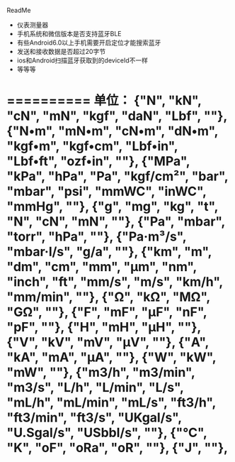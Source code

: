
ReadMe
* 仪表测量器
* 手机系统和微信版本是否支持蓝牙BLE
* 有些Android6.0以上手机需要开启定位才能搜索蓝牙
* 发送和接收数据是否超过20字节
* ios和Android扫描蓝牙获取到的deviceId不一样
* 等等等

==========
单位：
{"N", "kN", "cN", "mN", "kgf", "daN", "Lbf", ""},
{"N•m", "mN•m", "cN•m", "dN•m", "kgf•m", "kgf•cm", "Lbf•in", "Lbf•ft", "ozf•in", ""},
{"MPa", "kPa", "hPa", "Pa", "kgf/cm²", "bar", "mbar", "psi", "mmWC", "inWC", "mmHg", ""},
{"g", "mg", "kg", "t", "N", "cN", "mN", ""},
{"Pa", "mbar", "torr", "hPa", ""},
{"Pa·m³/s", "mbar·l/s", "g/a", ""},
{"km", "m", "dm", "cm", "mm", "μm", "nm", "inch", "ft", "mm/s", "m/s", "km/h", "mm/min", ""},
{"Ω", "kΩ", "MΩ", "GΩ", ""},
{"F", "mF", "μF", "nF", "pF", ""},
{"H", "mH", "μH", ""},
{"V", "kV", "mV", "μV", ""},
{"A", "kA", "mA", "μA", ""},
{"W", "kW", "mW", ""},
{"m3/h", "m3/min", "m3/s", "L/h", "L/min", "L/s", "mL/h", "mL/min", "mL/s", "ft3/h", "ft3/min", "ft3/s", "UKgal/s", "U.Sgal/s", "USbbl/s", ""},
{"℃", "K", "οF", "οRa", "οR", ""},
{"J", ""},
==============